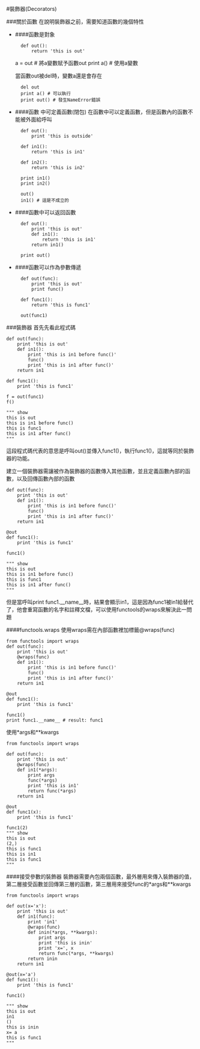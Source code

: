 #裝飾器(Decorators)

###關於函數
在說明裝飾器之前，需要知道函數的幾個特性

- ####函數是對象

		def out():
   			return 'this is out'

	a = out # 將a變數賦予函數out
	print a() # 使用a變數
	
	當函數out被del時，變數a還是會存在

		del out
		print a() # 可以執行
		print out() # 發生NameError錯誤

- ####函數	中可定義函數(閉包)
在函數中可以定義函數，但是函數內的函數不能被外面給呼叫

		def out():
			print 'this is outside'

    	def in1():
        	return 'this is in1'

    	def in2():
        	return 'this is in2'
    
    	print in1()
    	print in2()
		
		out()
		in1() # 這是不成立的

- ####函數中可以返回函數

    	def out():
        	print 'this is out'
    		def in1():
        		return 'this is in1'
    		return in1()

		print out()
	
- ####函數可以作為參數傳遞

		def out(func):
    		print 'this is out'
    		print func()

		def func1():
    		return 'this is func1'

		out(func1)
	
###裝飾器
首先先看此程式碼

	def out(func):
    	print 'this is out'
    	def in1():
        	print 'this is in1 before func()'
        	func()
        	print 'this is in1 after func()'
    	return in1

	def func1():
    	print 'this is func1'

	f = out(func1)
	f()
	
	""" show
	this is out
	this is in1 before func()
	this is func1
	this is in1 after func()
	"""
這段程式碼代表的意思是呼叫out()並傳入func1()，執行func1()，這就等同於裝飾器的功能。
  
建立一個裝飾器需讓被作為裝飾器的函數傳入其他函數，並且定義函數內部的函數，以及回傳函數內部的函數

	def out(func):
    	print 'this is out'
    	def in1():
        	print 'this is in1 before func()'
        	func()
        	print 'this is in1 after func()'
    	return in1

	@out
	def func1():
    	print 'this is func1'

	func1()
	
	""" show
	this is out
	this is in1 before func()
	this is func1
	this is in1 after func()
	"""

但是當呼叫print func1.\_\_name__時，結果會顯示in1，這是因為func1被in1給替代了，他會重寫函數的名字和註釋文檔，可以使用functools的wraps來解決此一問題

####functools.wraps
使用wraps需在內部函數裡加標籤@wraps(func)

	from functools import wraps
	def out(func):
    	print 'this is out'
    	@wraps(func)
    	def in1():
        	print 'this is in1 before func()'
        	func()
        	print 'this is in1 after func()'
    	return in1

	@out
	def func1():
    	print 'this is func1'

	func1()
	print func1.__name__ # result: func1
	
使用*args和\*\*kwargs

	from functools import wraps

	def out(func):
   		print 'this is out'
    	@wraps(func)
    	def in1(*args):
        	print args
        	func(*args)
        	print 'this is in1'
        	return func(*args)
    	return in1

	@out
	def func1(x):
    	print 'this is func1'

	func1(2)
	""" show
	this is out
	(2,)
	this is func1
	this is in1
	this is func1
	"""

####接受參數的裝飾器
裝飾器需要內包兩個函數，最外層用來傳入裝飾器的值，第二層接受函數並回傳第三層的函數，第三層用來接受func的*args和\*\*kwargs

	from functools import wraps

	def out(x='x'):
    	print 'this is out'
    	def in1(func):
        	print 'in1'
        	@wraps(func)
        	def inin(*args, **kwargs):
            	print args
            	print 'this is inin'
            	print 'x=', x
            	return func(*args, **kwargs)
        	return inin
    	return in1

	@out(x='a')
	def func1():
    	print 'this is func1'

	func1()
	
	""" show
	this is out
	in1
	()
	this is inin
	x= a
	this is func1
	"""